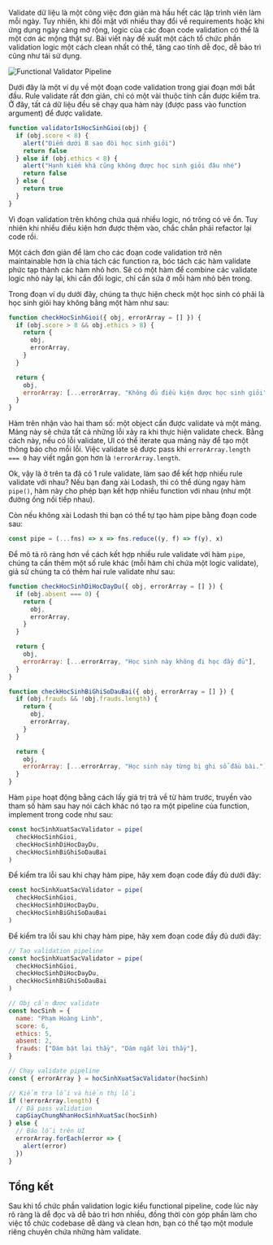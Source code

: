Validate dữ liệu là một công việc đơn giản mà hầu hết các lập trình viên làm mỗi ngày. Tuy nhiên, khi đối mặt với nhiều thay đổi về requirements hoặc khi ứng dụng ngày càng mở rộng, logic của các đoạn code validation có thể là một cơn ác mộng thật sự. Bài viết này đề xuất một cách tổ chức phần validation logic một cách clean nhất có thể, tăng cao tính dễ đọc, dễ bảo trì cũng như tái sử dụng.

![Functional Validator Pipeline](https://s3-ap-southeast-1.amazonaws.com/kipalog.com/7d1np1pk3e_functional-validator.jpeg)

Dưới đây là một ví dụ về một đoạn code validation trong giai đoạn mới bắt đầu. Rule validate rất đơn giản, chỉ có một vài thuộc tính cần được kiểm tra. Ở đây, tất cả dữ liệu đều sẽ chạy qua hàm này (được pass vào function argument) để được validate.

```javascript
function validatorIsHocSinhGioi(obj) {
  if (obj.score < 8) {
    alert("Điểm dưới 8 sao đòi học sinh giỏi")
    return false
  } else if (obj.ethics < 8) {
    alert("Hạnh kiểm khá cũng không được học sinh giỏi đâu nhé")
    return false
  } else {
    return true
  }
}
```

Vì đoạn validation trên không chứa quá nhiều logic, nó trông có vẻ ổn. Tuy nhiên khi nhiều điều kiện hơn được thêm vào, chắc chắn phải refactor lại code rồi.

Một cách đơn giản để làm cho các đoạn code validation trở nên maintainable hơn là chia tách các function ra, bóc tách các hàm validate phức tạp thành các hàm nhỏ hơn. Sẽ có một hàm để combine các validate logic nhỏ này lại, khi cần đổi logic, chỉ cần sửa ở mỗi hàm nhỏ bên trong.

Trong đoạn ví dụ dưới đây, chúng ta thực hiện check một học sinh có phải là học sinh giỏi hay không bằng một hàm như sau:

```javascript
function checkHocSinhGioi({ obj, errorArray = [] }) {
  if (obj.score > 8 && obj.ethics > 8) {
    return {
      obj,
      errorArray,
    }
  }

  return {
    obj,
    errorArray: [...errorArray, "Không đủ điều kiện được học sinh giỏi"],
  }
}
```

Hàm trên nhận vào hai tham số: một object cần được validate và một mảng. Mảng này sẽ chứa tất cả những lỗi xảy ra khi thực hiện validate check. Bằng cách này, nếu có lỗi validate, UI có thể iterate qua mảng này để tạo một thông báo cho mỗi lỗi. Việc validate sẽ được pass khi `errorArray.length === 0` hay viết ngắn gọn hơn là `!errorArray.length`.

Ok, vậy là ở trên ta đã có 1 rule validate, làm sao để kết hợp nhiều rule validate với nhau? Nếu bạn đang xài Lodash, thì có thể dùng ngay hàm `pipe()`, hàm này cho phép bạn kết hợp nhiều function với nhau (như một đường ống nối tiếp nhau).

Còn nếu không xài Lodash thì bạn có thể tự tạo hàm pipe bằng đoạn code sau:

```javascript
const pipe = (...fns) => x => fns.reduce((y, f) => f(y), x)
```

Để mô tả rõ ràng hơn về cách kết hợp nhiều rule validate với hàm `pipe`, chúng ta cần thêm một số rule khác (mỗi hàm chỉ chứa một logic validate), giả sử chúng ta có thêm hai rule validate như sau:

```javascript
function checkHocSinhDiHocDayDu({ obj, errorArray = [] }) {
  if (obj.absent === 0) {
    return {
      obj,
      errorArray,
    }
  }

  return {
    obj,
    errorArray: [...errorArray, "Học sinh này không đi học đầy đủ"],
  }
}

function checkHocSinhBiGhiSoDauBai({ obj, errorArray = [] }) {
  if (obj.frauds && !obj.frauds.length) {
    return {
      obj,
      errorArray,
    }
  }

  return {
    obj,
    errorArray: [...errorArray, "Học sinh này từng bị ghi sổ đầu bài."],
  }
}
```

Hàm `pipe` hoạt động bằng cách lấy giá trị trả về từ hàm trước, truyền vào tham số hàm sau hay nói cách khác nó tạo ra một pipeline của function, implement trong code như sau:

```javascript
const hocSinhXuatSacValidator = pipe(
  checkHocSinhGioi,
  checkHocSinhDiHocDayDu,
  checkHocSinhBiGhiSoDauBai
)
```

Để kiểm tra lỗi sau khi chạy hàm pipe, hãy xem đoạn code đầy đủ dưới đây:

```javascript
const hocSinhXuatSacValidator = pipe(
  checkHocSinhGioi,
  checkHocSinhDiHocDayDu,
  checkHocSinhBiGhiSoDauBai
)
```

Để kiểm tra lỗi sau khi chạy hàm pipe, hãy xem đoạn code đầy đủ dưới đây:

```javascript
// Tạo validation pipeline
const hocSinhXuatSacValidator = pipe(
  checkHocSinhGioi,
  checkHocSinhDiHocDayDu,
  checkHocSinhBiGhiSoDauBai
)

// Obj cần được validate
const hocSinh = {
  name: "Phạm Hoàng Linh",
  score: 6,
  ethics: 5,
  absent: 2,
  frauds: ["Dám bật lại thầy", "Dám ngắt lời thầy"],
}

// Chạy validate pipeline
const { errorArray } = hocSinhXuatSacValidator(hocSinh)

// Kiểm tra lỗi và hiển thị lỗi
if (!errorArray.length) {
  // Đã pass validation
  capGiayChungNhanHocSinhXuatSac(hocSinh)
} else {
  // Báo lỗi trên UI
  errorArray.forEach(error => {
    alert(error)
  })
}
```

## Tổng kết

Sau khi tổ chức phần validation logic kiểu functional pipeline, code lúc này rõ ràng là dễ đọc và dễ bảo trì hơn nhiều, đồng thời còn góp phần làm cho việc tổ chức codebase dễ dàng và clean hơn, bạn có thể tạo một module riêng chuyên chứa những hàm validate.
